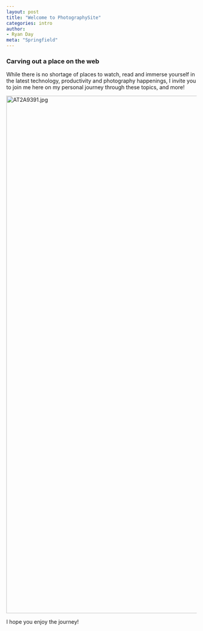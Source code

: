 ```yaml
---
layout: post
title: "Welcome to PhotographySite"
categories: intro
author:
- Ryan Day
meta: "Springfield"
---
```

### **Carving out a place on the web**
While there is no shortage of places to watch, read and immerse yourself in the latest technology, productivity and photography happenings, I invite you to join me here on my personal journey through these topics, and more!

<a data-flickr-embed="true" href="https://www.flickr.com/photos/ryfoto/51670577933/in/dateposted-public/" title="AT2A9391.jpg"><img src="https://live.staticflickr.com/65535/51670577933_b10a0a11e7_k.jpg" width="2048" height="1366" alt="AT2A9391.jpg"></a><script async src="//embedr.flickr.com/assets/client-code.js" charset="utf-8"></script>

I hope you enjoy the journey!
